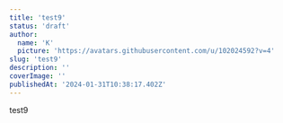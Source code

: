 ```yaml
---
title: 'test9'
status: 'draft'
author:
  name: 'K'
  picture: 'https://avatars.githubusercontent.com/u/102024592?v=4'
slug: 'test9'
description: ''
coverImage: ''
publishedAt: '2024-01-31T10:38:17.402Z'
---
```


test9